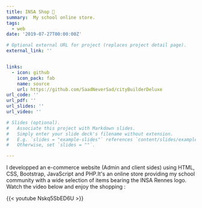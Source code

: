 ```yaml
---
title: INSA Shop 🛒
summary:  My school online store.
tags:
  - web
date: '2019-07-27T00:00:00Z'

# Optional external URL for project (replaces project detail page).
external_link: ''


links:
  - icon: github
    icon_pack: fab
    name: source
    url: https://github.com/SaadNeverSad/cityBuilderDeluxe
url_code: ''
url_pdf: ''
url_slides: ''
url_video: ''

# Slides (optional).
#   Associate this project with Markdown slides.
#   Simply enter your slide deck's filename without extension.
#   E.g. `slides = "example-slides"` references `content/slides/example-slides.md`.
#   Otherwise, set `slides = ""`.

---
```

I developped an e-commerce website (Admin and client sides) using HTML, CSS, Bootstrap, JavaScript and PHP.It's an online store providing my school community with a wide selection of items bearing the INSA Rennes logo. Watch the video below and enjoy the shopping :

{{< youtube Nskq5SbED6U >}}

